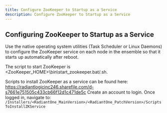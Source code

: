 ```yaml
---
title: Configure ZooKeeper to Startup as a Service
description: Configure ZooKeeper to Startup as a Service
---
```


## Configuring ZooKeeper to Startup as a Service

Use the native operating system utilities (Task Scheduler or Linux Daemons) to configure the ZooKeeper service on each node in the ensemble so that it starts up automatically after reboot.

The script to start ZooKeeper is <ZooKeeper_HOME>\bin\start_zookeeper.bat/.sh.

Scripts to install ZooKeeper as a service can be found here: https://radiantlogicinc246.sharefile.com/d-s7661e751505c433cb66f12d1c471de5c 
Create an account to login. Once logged in, navigate to: `/Installers/<RadiantOne_MainVersion>/<RadiantOne_PatchVersion>/ScriptsToInstallZKService`
